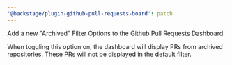 ```yaml
---
'@backstage/plugin-github-pull-requests-board': patch
---
```


Add a new "Archived" Filter Options to the Github Pull Requests Dashboard.

When toggling this option on, the dashboard will display PRs from archived repositories.
These PRs will not be displayed in the default filter.
